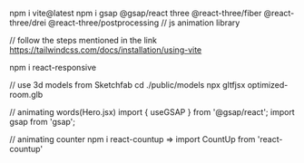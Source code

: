 npm i vite@latest
npm i gsap @gsap/react three @react-three/fiber @react-three/drei @react-three/postprocessing  // js animation library

// follow the steps mentioned in the link
https://tailwindcss.com/docs/installation/using-vite

npm i react-responsive

// use 3d models from Sketchfab
cd ./public/models
npx gltfjsx optimized-room.glb 

// animating words(Hero.jsx)
import { useGSAP } from '@gsap/react';
import gsap from 'gsap';

// animating counter
npm i react-countup => import CountUp from 'react-countup'
